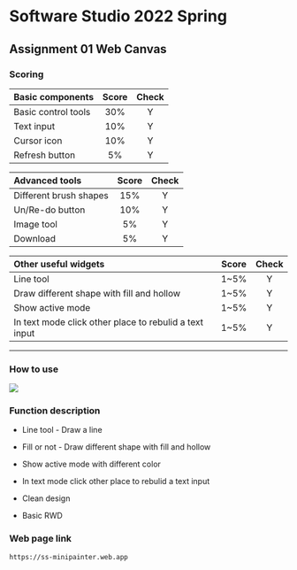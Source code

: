 # Software Studio 2022 Spring

## Assignment 01 Web Canvas

### Scoring

| **Basic components** | **Score** | **Check** |
|:-------------------- |:---------:|:---------:|
| Basic control tools  | 30%       | Y         |
| Text input           | 10%       | Y         |
| Cursor icon          | 10%       | Y         |
| Refresh button       | 5%        | Y         |

| **Advanced tools**     | **Score** | **Check** |
|:---------------------- |:---------:|:---------:|
| Different brush shapes | 15%       | Y         |
| Un/Re-do button        | 10%       | Y         |
| Image tool             | 5%        | Y         |
| Download               | 5%        | Y         |

| **Other useful widgets**                               | **Score** | **Check** |
|:------------------------------------------------------ |:---------:|:---------:|
| Line tool                                              | 1~5%      | Y         |
| Draw different shape with fill and hollow              | 1~5%      | Y         |
| Show active mode                                       | 1~5%      | Y         |
| In text mode click other place to rebulid a text input | 1~5%      | Y         |

---

### How to use

![](https://i.imgur.com/tE0zjvt.png)

### Function description

- Line tool - Draw a line

- Fill or not - Draw different shape with fill and hollow

- Show active mode with different color

- In text mode click other place to rebulid a text input

- Clean design

- Basic RWD

### Web page link

    https://ss-minipainter.web.app
